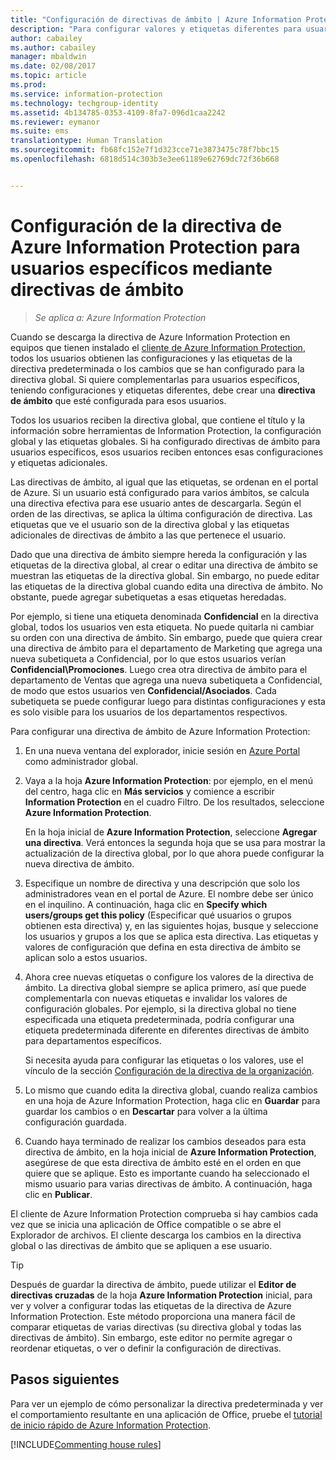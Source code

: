 ```yaml
---
title: "Configuración de directivas de ámbito | Azure Information Protection"
description: "Para configurar valores y etiquetas diferentes para usuarios específicos, debe configurar una directiva de ámbito para Azure Information Protection."
author: cabailey
ms.author: cabailey
manager: mbaldwin
ms.date: 02/08/2017
ms.topic: article
ms.prod: 
ms.service: information-protection
ms.technology: techgroup-identity
ms.assetid: 4b134785-0353-4109-8fa7-096d1caa2242
ms.reviewer: eymanor
ms.suite: ems
translationtype: Human Translation
ms.sourcegitcommit: fb68fc152e7f1d323cce71e3873475c78f7bbc15
ms.openlocfilehash: 6818d514c303b3e3ee61189e62769dc72f36b668


---
```


# <a name="how-to-configure-the-azure-information-protection-policy-for-specific-users-by-using-scoped-policies"></a>Configuración de la directiva de Azure Information Protection para usuarios específicos mediante directivas de ámbito

>*Se aplica a: Azure Information Protection*

Cuando se descarga la directiva de Azure Information Protection en equipos que tienen instalado el [cliente de Azure Information Protection](https://www.microsoft.com/en-us/download/details.aspx?id=53018), todos los usuarios obtienen las configuraciones y las etiquetas de la directiva predeterminada o los cambios que se han configurado para la directiva global. Si quiere complementarlas para usuarios específicos, teniendo configuraciones y etiquetas diferentes, debe crear una **directiva de ámbito** que esté configurada para esos usuarios.

Todos los usuarios reciben la directiva global, que contiene el título y la información sobre herramientas de Information Protection, la configuración global y las etiquetas globales. Si ha configurado directivas de ámbito para usuarios específicos, esos usuarios reciben entonces esas configuraciones y etiquetas adicionales. 

Las directivas de ámbito, al igual que las etiquetas, se ordenan en el portal de Azure. Si un usuario está configurado para varios ámbitos, se calcula una directiva efectiva para ese usuario antes de descargarla. Según el orden de las directivas, se aplica la última configuración de directiva. Las etiquetas que ve el usuario son de la directiva global y las etiquetas adicionales de directivas de ámbito a las que pertenece el usuario. 

Dado que una directiva de ámbito siempre hereda la configuración y las etiquetas de la directiva global, al crear o editar una directiva de ámbito se muestran las etiquetas de la directiva global. Sin embargo, no puede editar las etiquetas de la directiva global cuando edita una directiva de ámbito. No obstante, puede agregar subetiquetas a esas etiquetas heredadas.

Por ejemplo, si tiene una etiqueta denominada **Confidencial** en la directiva global, todos los usuarios ven esta etiqueta. No puede quitarla ni cambiar su orden con una directiva de ámbito. Sin embargo, puede que quiera crear una directiva de ámbito para el departamento de Marketing que agrega una nueva subetiqueta a Confidencial, por lo que estos usuarios verían **Confidencial\Promociones**. Luego crea otra directiva de ámbito para el departamento de Ventas que agrega una nueva subetiqueta a Confidencial, de modo que estos usuarios ven **Confidencial/Asociados**. Cada subetiqueta se puede configurar luego para distintas configuraciones y esta es solo visible para los usuarios de los departamentos respectivos.


Para configurar una directiva de ámbito de Azure Information Protection:

1. En una nueva ventana del explorador, inicie sesión en [Azure Portal](https://portal.azure.com) como administrador global.

2. Vaya a la hoja **Azure Information Protection**: por ejemplo, en el menú del centro, haga clic en **Más servicios** y comience a escribir **Information Protection** en el cuadro Filtro. De los resultados, seleccione **Azure Information Protection**. 

    En la hoja inicial de **Azure Information Protection**, seleccione **Agregar una directiva**. Verá entonces la segunda hoja que se usa para mostrar la actualización de la directiva global, por lo que ahora puede configurar la nueva directiva de ámbito.

3. Especifique un nombre de directiva y una descripción que solo los administradores vean en el portal de Azure. El nombre debe ser único en el inquilino. A continuación, haga clic en **Specify which users/groups get this policy** (Especificar qué usuarios o grupos obtienen esta directiva) y, en las siguientes hojas, busque y seleccione los usuarios y grupos a los que se aplica esta directiva. Las etiquetas y valores de configuración que defina en esta directiva de ámbito se aplican solo a estos usuarios. 

4. Ahora cree nuevas etiquetas o configure los valores de la directiva de ámbito. La directiva global siempre se aplica primero, así que puede complementarla con nuevas etiquetas e invalidar los valores de configuración globales. Por ejemplo, si la directiva global no tiene especificada una etiqueta predeterminada, podría configurar una etiqueta predeterminada diferente en diferentes directivas de ámbito para departamentos específicos.

    Si necesita ayuda para configurar las etiquetas o los valores, use el vínculo de la sección [Configuración de la directiva de la organización](configure-policy.md#configuring-your-organizations-policy).

5. Lo mismo que cuando edita la directiva global, cuando realiza cambios en una hoja de Azure Information Protection, haga clic en **Guardar** para guardar los cambios o en **Descartar** para volver a la última configuración guardada. 

6. Cuando haya terminado de realizar los cambios deseados para esta directiva de ámbito, en la hoja inicial de **Azure Information Protection**, asegúrese de que esta directiva de ámbito esté en el orden en que quiere que se aplique. Esto es importante cuando ha seleccionado el mismo usuario para varias directivas de ámbito. A continuación, haga clic en **Publicar**. 

El cliente de Azure Information Protection comprueba si hay cambios cada vez que se inicia una aplicación de Office compatible o se abre el Explorador de archivos. El cliente descarga los cambios en la directiva global o las directivas de ámbito que se apliquen a ese usuario.

> [!TIP]
> Después de guardar la directiva de ámbito, puede utilizar el **Editor de directivas cruzadas** de la hoja **Azure Information Protection** inicial, para ver y volver a configurar todas las etiquetas de la directiva de Azure Information Protection. Este método proporciona una manera fácil de comparar etiquetas de varias directivas (su directiva global y todas las directivas de ámbito). Sin embargo, este editor no permite agregar o reordenar etiquetas, o ver o definir la configuración de directivas.

## <a name="next-steps"></a>Pasos siguientes

Para ver un ejemplo de cómo personalizar la directiva predeterminada y ver el comportamiento resultante en una aplicación de Office, pruebe el [tutorial de inicio rápido de Azure Information Protection](../get-started/infoprotect-quick-start-tutorial.md).

[!INCLUDE[Commenting house rules](../includes/houserules.md)]



<!--HONumber=Feb17_HO2-->


